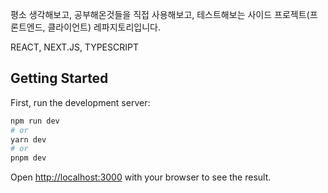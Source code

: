 평소 생각해보고, 공부해온것들을 직접 사용해보고, 테스트해보는 사이드 프로젝트(프론트엔드, 클라이언트) 레파지토리입니다.

REACT, NEXT.JS, TYPESCRIPT

## Getting Started

First, run the development server:

```bash
npm run dev
# or
yarn dev
# or
pnpm dev
```

Open [http://localhost:3000](http://localhost:3000) with your browser to see the result.
